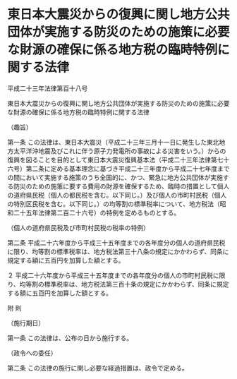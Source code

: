 # 東日本大震災からの復興に関し地方公共団体が実施する防災のための施策に必要な財源の確保に係る地方税の臨時特例に関する法律

平成二十三年法律第百十八号

東日本大震災からの復興に関し地方公共団体が実施する防災のための施策に必要な財源の確保に係る地方税の臨時特例に関する法律

（趣旨）

第一条 この法律は、東日本大震災（平成二十三年三月十一日に発生した東北地方太平洋沖地震及びこれに伴う原子力発電所の事故による災害をいう。）からの復興を図ることを目的として東日本大震災復興基本法（平成二十三年法律第七十六号）第二条に定める基本理念に基づき平成二十三年度から平成二十七年度までの間において実施する施策のうち全国的に、かつ、緊急に地方公共団体が実施する防災のための施策に要する費用の財源を確保するため、臨時の措置として個人の道府県民税（個人の都民税を含む。以下同じ。）及び個人の市町村民税（個人の特別区民税を含む。以下同じ。）の均等割の標準税率について、地方税法（昭和二十五年法律第二百二十六号）の特例を定めるものとする。

（個人の道府県民税及び市町村民税の税率の特例）

第二条 平成二十六年度から平成三十五年度までの各年度分の個人の道府県民税に限り、均等割の標準税率は、地方税法第三十八条の規定にかかわらず、同条に規定する額に五百円を加算した額とする。

２ 平成二十六年度から平成三十五年度までの各年度分の個人の市町村民税に限り、均等割の標準税率は、地方税法第三百十条の規定にかかわらず、同条に規定する額に五百円を加算した額とする。

附 則

（施行期日）

第一条 この法律は、公布の日から施行する。

（政令への委任）

第二条 この法律の施行に関し必要な経過措置は、政令で定める。
